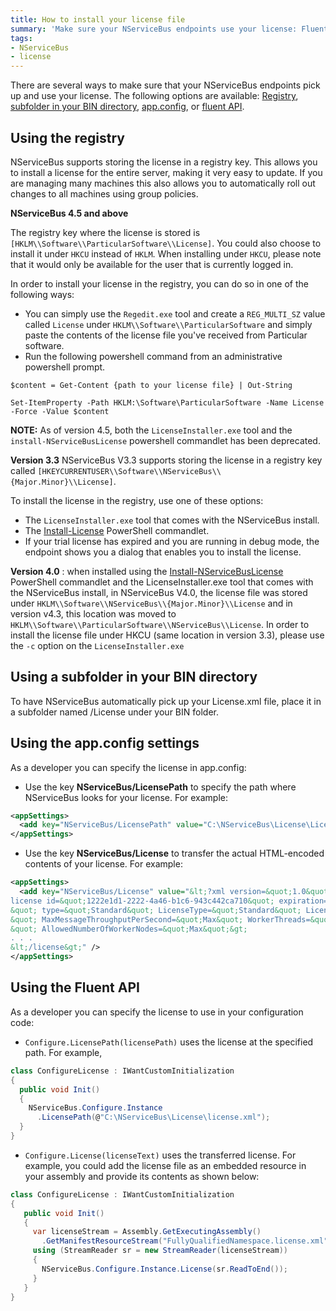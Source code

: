 ```yaml
---
title: How to install your license file
summary: 'Make sure your NServiceBus endpoints use your license: Fluent API, app.config, subfolder in your BIN directory, or registry.'
tags:
- NServiceBus
- license
---
```


There are several ways to make sure that your NServiceBus endpoints pick up and use your license. The following options are available: [Registry](#registry), [subfolder in your BIN directory](#subfolder_in_BIN), [app.config](#app.config), or [fluent API](#fluent_api).

Using the registry
-------------------------------------------------------
NServiceBus supports storing the license in a registry key. This allows you to install a license for the entire server, making it very easy to update. If you are managing many machines this also allows you to automatically roll out changes to all machines using group policies. 

**NServiceBus 4.5 and above**

The registry key where the license is stored is `[HKLM\\Software\\ParticularSoftware\\License]`. You could also choose to install it under `HKCU` instead of `HKLM`. When installing under `HKCU`, please note that it would only be available for the user that is currently logged in. 

In order to install your license in the registry, you can do so in one of the following ways:

- You can simply use the `Regedit.exe` tool and create a `REG_MULTI_SZ` value called `License` under `HKLM\\Software\\ParticularSoftware` and simply paste the contents of the license file you've received from Particular software. 
- Run the following powershell command from an administrative powershell prompt.

```
$content = Get-Content {path to your license file} | Out-String
 
Set-ItemProperty -Path HKLM:\Software\ParticularSoftware -Name License -Force -Value $content

```

**NOTE:** As of version 4.5, both the `LicenseInstaller.exe` tool and the `install-NServiceBusLicense` powershell commandlet has been deprecated. 

**Version 3.3**
NServiceBus V3.3 supports storing the license in a registry key called `[HKEYCURRENTUSER\\Software\\NServiceBus\\{Major.Minor}\\License]`.

To install the license in the registry, use one of these options:

-   The `LicenseInstaller.exe` tool that comes with the NServiceBus install.
-   The [Install-License](managing-nservicebus-using-powershell.md) PowerShell commandlet.
-   If your trial license has expired and you are running in debug mode, the endpoint shows you a dialog that enables you to install the license.

**Version 4.0** : when installed using the
[Install-NServiceBusLicense](managing-nservicebus-using-powershell.md) PowerShell commandlet and the LicenseInstaller.exe tool that comes with the NServiceBus install, in NServiceBus V4.0, the license file was stored under `HKLM\\Software\\NServiceBus\\{Major.Minor}\\License` and in version v4.3, this location was moved to `HKLM\\Software\\ParticularSoftware\\NServiceBus\\License`. 
In order to install the license file under HKCU (same location in version 3.3), please use the `-c` option on the `LicenseInstaller.exe`


Using a subfolder in your BIN directory
--------------------------------------------------------------------------------------------

To have NServiceBus automatically pick up your License.xml file, place it in a subfolder named /License under your BIN folder.


Using the app.config settings
------------------------------------------------------

As a developer you can specify the license in app.config:

-   Use the key **NServiceBus/LicensePath** to specify the path where NServiceBus looks for your license. For example:

```XML
<appSettings>
  <add key="NServiceBus/LicensePath" value="C:\NServiceBus\License\License.xml" />
</appSettings>
```
-   Use the key **NServiceBus/License** to transfer the actual HTML-encoded contents of your license. For example:

```XML
<appSettings>
  <add key="NServiceBus/License" value="&lt;?xml version=&quot;1.0&quot; encoding=&quot;utf-8&quot;?&gt;&lt;
license id=&quot;1222e1d1-2222-4a46-b1c6-943c442ca710&quot; expiration=&quot;2013-11-30T00:00:00.0000000
&quot; type=&quot;Standard&quot; LicenseType=&quot;Standard&quot; LicenseVersion=&quot;4.0
&quot; MaxMessageThroughputPerSecond=&quot;Max&quot; WorkerThreads=&quot;Max
&quot; AllowedNumberOfWorkerNodes=&quot;Max&quot;&gt;
. . .
&lt;/license&gt;" />  
</appSettings>
```


Using the Fluent API
-------------------------------------------------------------

As a developer you can specify the license to use in your configuration code:

-   `Configure.LicensePath(licensePath)` uses the license at the specified path. For example,

```C#
class ConfigureLicense : IWantCustomInitialization
{
  public void Init()
  {
    NServiceBus.Configure.Instance
      .LicensePath(@"C:\NServiceBus\License\license.xml");
  }
}
```

-   `Configure.License(licenseText)` uses the transferred license. For example, you could add the license file as an embedded resource in your assembly and provide its contents as shown below:

```C#
class ConfigureLicense : IWantCustomInitialization
{
   public void Init()
   {
     var licenseStream = Assembly.GetExecutingAssembly()
       .GetManifestResourceStream("FullyQualifiedNamespace.license.xml");
     using (StreamReader sr = new StreamReader(licenseStream))
     {
       NServiceBus.Configure.Instance.License(sr.ReadToEnd());
     }
   }
}
```




